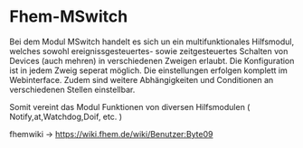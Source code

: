# Fhem-MSwitch
Bei dem Modul MSwitch handelt es sich un ein multifunktionales Hilfsmodul, welches sowohl ereignissgesteuertes- sowie zeitgesteuertes Schalten von Devices (auch mehren) in verschiedenen Zweigen erlaubt. Die Konfiguration ist in jedem Zweig seperat möglich. Die einstellungen erfolgen komplett im Webinterface. Zudem sind weitere Abhängigkeiten und Conditionen an verschiedenen Stellen einstellbar.

Somit vereint das Modul Funktionen von diversen Hilfsmodulen ( Notify,at,Watchdog,Doif, etc. ) 

fhemwiki -> https://wiki.fhem.de/wiki/Benutzer:Byte09
